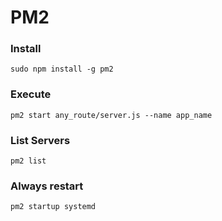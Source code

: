 # PM2 

### Install
```
sudo npm install -g pm2
```

### Execute
```
pm2 start any_route/server.js --name app_name
```

### List Servers
```
pm2 list
```


### Always restart
```
pm2 startup systemd
```
